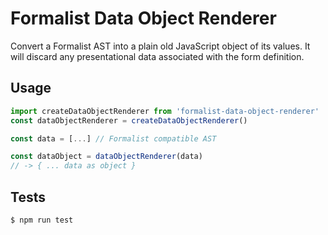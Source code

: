# Formalist Data Object Renderer

Convert a Formalist AST into a plain old JavaScript object of its values. It will discard any presentational data associated with the form definition.

## Usage

```js
import createDataObjectRenderer from 'formalist-data-object-renderer'
const dataObjectRenderer = createDataObjectRenderer()

const data = [...] // Formalist compatible AST

const dataObject = dataObjectRenderer(data)
// -> { ... data as object }
```

## Tests

```
$ npm run test
```

